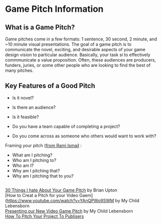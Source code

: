 # Game Pitch Information

## What is a Game Pitch?

Game pitches come in a few formats: 1 sentence, 30 second, 2 minute, and ~10 minute visual presentations. 
The goal of a game pitch is to communicate the novel, exciting, and desirable aspects of your game design vision to particular audience.
Basically, your task si to effectively commmunicate a value proposition.
Often, these audiences are producers, funders, juries, or some other people who are looking to find the best of many pitches.

## Key Features of a Good Pitch



* Is it novel?
* Is there an audience?
* Is it feasible?
* Do you have a team capable of completing a project?

* Do you come across as someone who others would want to work with?

Framing your pitch ([from Rami Ismail](https://www.gdcvault.com/play/1020877/In-3-Sentences-or-Less]) :
* What am I pitching?
* Who am I pitching to?
* Who am I?
* Why am I pitching that?
* Why am I pitching that to you?

## 
[30 Things I hate About Your Game Pitch](https://www.youtube.com/watch?v=4LTtr45y7P0) by Brian Upton  
[How to Creat a Pitch for your Video Gaem](https://www.youtube.com/watch?v=YAnQPWo9SWM by My Child Lebensborn  
[Presenting our New Video Game Pitch](https://www.youtube.com/watch?v=CCm7qQwz1jU) by My Child Lebensborn  
[How To Pitch Your Project To Publisers](https://www.gamasutra.com/view/feature/134571/how_to_pitch_your_project_to_.php)   
